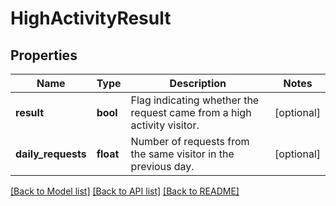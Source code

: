 # HighActivityResult

## Properties
Name | Type | Description | Notes
------------ | ------------- | ------------- | -------------
**result** | **bool** | Flag indicating whether the request came from a high activity visitor. | [optional] 
**daily_requests** | **float** | Number of requests from the same visitor in the previous day. | [optional] 

[[Back to Model list]](../../README.md#documentation-for-models) [[Back to API list]](../../README.md#documentation-for-api-endpoints) [[Back to README]](../../README.md)

